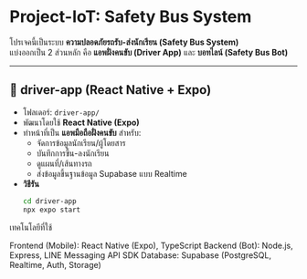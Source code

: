 # Project-IoT: Safety Bus System

โปรเจคนี้เป็นระบบ **ความปลอดภัยรถรับ-ส่งนักเรียน (Safety Bus System)**  
แบ่งออกเป็น 2 ส่วนหลัก คือ **แอพฝั่งคนขับ (Driver App)** และ **บอทไลน์ (Safety Bus Bot)**

---

## 📱 driver-app (React Native + Expo)
- โฟลเดอร์: `driver-app/`
- พัฒนาโดยใช้ **React Native (Expo)**  
- ทำหน้าที่เป็น **แอพมือถือฝั่งคนขับ** สำหรับ:
  - จัดการข้อมูลนักเรียน/ผู้โดยสาร
  - บันทึกการขึ้น-ลงนักเรียน
  - ดูแผนที่/เส้นทางรถ
  - ส่งข้อมูลขึ้นฐานข้อมูล Supabase แบบ Realtime
- **วิธีรัน**
  ```bash
  cd driver-app
  npx expo start

เทคโนโลยีที่ใช้

Frontend (Mobile): React Native (Expo), TypeScript
Backend (Bot): Node.js, Express, LINE Messaging API SDK
Database: Supabase (PostgreSQL, Realtime, Auth, Storage)